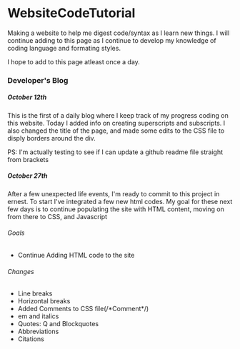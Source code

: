 # WebsiteCodeTutorial

<p>Making a website to help me digest code/syntax as I learn new things. I will continue adding to this page as I continue to develop my knowledge of coding language and formating styles.</p> 

<p>I hope to add to this page atleast once a day.</p>

<h3>Developer's Blog</h3>

<h5>October 12th</h5>
<p>This is the first of a daily blog where I keep track of my progress coding on this website. Today I added info on creating superscripts and subscripts. I also changed the title of the page, and made some edits to the CSS file to disply borders around the div.</p>

<p>PS: I'm actually testing to see if I can update a github readme file straight from brackets</p>

<h5>October 27th</h5>
<p>After a few unexpected life events, I'm ready to commit to this project in ernest. To start I've integrated a few new html codes. My goal for these next few days is to continue populating the site with HTML content, moving on from there to CSS, and Javascript
</p>
<h6>Goals</h6>
<ul>
    <li>Continue Adding HTML code to the site</li>
</ul>
<h6>Changes</h6>
<ul>
    <li>Line breaks</li>
    <li>Horizontal breaks</li>
    <li>Added Comments to CSS file(/*Comment*/)</li>
    <li>em and italics</li>
    <li>Quotes: Q and Blockquotes</li>
    <li>Abbreviations</li>
    <li>Citations</li>
</ul>